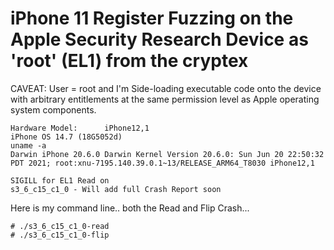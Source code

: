 # iPhone 11 Register Fuzzing on the Apple Security Research Device as 'root' (EL1) from the cryptex

CAVEAT: User = root and I'm Side-loading executable code onto the device with arbitrary entitlements at the same permission level as Apple operating system components.
```
Hardware Model:      iPhone12,1
iPhone OS 14.7 (18G5052d)
uname -a
Darwin iPhone 20.6.0 Darwin Kernel Version 20.6.0: Sun Jun 20 22:50:32 PDT 2021; root:xnu-7195.140.39.0.1~13/RELEASE_ARM64_T8030 iPhone12,1
```

```
SIGILL for EL1 Read on 
s3_6_c15_c1_0 - Will add full Crash Report soon
```
Here is my command line.. both the Read and Flip Crash...
```
# ./s3_6_c15_c1_0-read
# ./s3_6_c15_c1_0-flip
```
